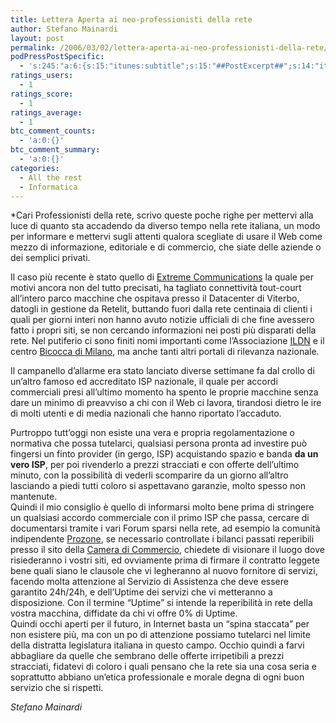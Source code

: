 ```yaml
---
title: Lettera Aperta ai neo-professionisti della rete
author: Stefano Mainardi
layout: post
permalink: /2006/03/02/lettera-aperta-ai-neo-professionisti-della-rete/
podPressPostSpecific:
  - 's:245:"a:6:{s:15:"itunes:subtitle";s:15:"##PostExcerpt##";s:14:"itunes:summary";s:15:"##PostExcerpt##";s:15:"itunes:keywords";s:17:"##WordPressCats##";s:13:"itunes:author";s:10:"##Global##";s:15:"itunes:explicit";s:2:"No";s:12:"itunes:block";s:2:"No";}";'
ratings_users:
  - 1
ratings_score:
  - 1
ratings_average:
  - 1
btc_comment_counts:
  - 'a:0:{}'
btc_comment_summary:
  - 'a:0:{}'
categories:
  - All the rest
  - Informatica
---
```

*Cari Professionisti della rete, scrivo queste poche righe per mettervi alla luce di quanto sta accadendo da diverso tempo nella rete italiana, un modo per informare e mettervi sugli attenti qualora scegliate di usare il Web come mezzo di informazione, editoriale e di commercio, che siate delle aziende o dei semplici privati.  

Il caso più recente è stato quello di [Extreme Communications][1] la quale per motivi ancora non del tutto precisati, ha tagliato connettività tout-court all’intero parco macchine che ospitava presso il Datacenter di Viterbo, datogli in gestione da Retelit, buttando fuori dalla rete centinaia di clienti i quali per giorni interi non hanno avuto notizie ufficiali di che fine avessero fatto i propri siti, se non cercando informazioni nei posti più disparati della rete. Nel putiferio ci sono finiti nomi importanti come l’Associazione [ILDN][2] e il centro [Bicocca di Milano][3], ma anche tanti altri portali di rilevanza nazionale.  

Il campanello d’allarme era stato lanciato diverse settimane fa dal crollo di un’altro famoso ed accreditato ISP nazionale, il quale per accordi commerciali presi all’ultimo momento ha spento le proprie macchine senza dare un minimo di preavviso a chi con il Web ci lavora, tirandosi dietro le ire di molti utenti e di media nazionali che hanno riportato l’accaduto.  

Purtroppo tutt’oggi non esiste una vera e propria regolamentazione o normativa che possa tutelarci, qualsiasi persona pronta ad investire può fingersi un finto provider (in gergo, ISP) acquistando spazio e banda **da un vero ISP**, per poi rivenderlo a prezzi stracciati e con offerte dell’ultimo minuto, con la possibilità di vederli scomparire da un giorno all’altro lasciando a piedi tutti coloro si aspettavano garanzie, molto spesso non mantenute.  
Quindi il mio consiglio è quello di informarsi molto bene prima di stringere un qualsiasi accordo commerciale con il primo ISP che passa, cercare di documentarsi tramite i vari Forum sparsi nella rete, ad esempio la comunità indipendente [Prozone][4], se necessario controllate i bilanci passati reperibili presso il sito della [Camera di Commercio][5], chiedete di visionare il luogo dove risiederanno i vostri siti, ed ovviamente prima di firmare il contratto leggete bene quali siano le clausole che vi legheranno al nuovo fornitore di servizi, facendo molta attenzione al Servizio di Assistenza che deve essere garantito 24h/24h, e dell’Uptime dei servizi che vi metteranno a disposizione. Con il termine “Uptime” si intende la reperibilità in rete della vostra macchina, diffidate da chi vi offre 0% di Uptime.  
Quindi occhi aperti per il futuro, in Internet basta un “spina staccata” per non esistere più, ma con un po di attenzione possiamo tutelarci nel limite della distratta legislatura italiana in questo campo. Occhio quindi a farvi abbagliare da quelle che sembrano delle offerte irripetibili a prezzi stracciati, fidatevi di coloro i quali pensano che la rete sia una cosa seria e soprattutto abbiano un’etica professionale e morale degna di ogni buon servizio che si rispetti.

*Stefano Mainardi*

 [1]: http://www.excom.it/
 [2]: http://www.ildn.net/
 [3]: http://www.bicocca.net/
 [4]: http://www.prozone.it/
 [5]: http://www.camcom.it/
